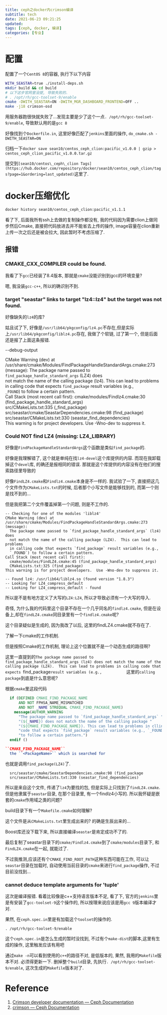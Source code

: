 ```yaml
---
title: ceph之docker内crimson编译
subtitle: tech
date: 2021-06-23 09:21:25
updated: 
tags: [ceph, docker, 编译]
categories: [专业]
---
```


# 配置

配置了一个`CentOS 8`的容器, 执行下以下内容

``` bash
WITH_SEASTAR=true ./install-deps.sh
mkdir build && cd build
# 以下这步官网里没提, 导致失败的.
# . /opt/rh/gcc-toolset-9/enable
cmake -DWITH_SEASTAR=ON -DWITH_MGR_DASHBOARD_FRONTEND=OFF ..
make -j18 crimson-osd
```

用服务器跑很快就失败了...发现主要是少了这个一点`. /opt/rh/gcc-toolset-9/enable`, 导致默认用的是`gcc 8`


好像找到个`Dockerfile.in`, 这里好像匹配了`jenkins`里面的操作, `do_cmake.sh -DWITH_SEASTAR=ON`


归档一下`docker save sean10/centos_ceph_clion:pacific_v1.0.0 | gzip > centos_ceph_clion_pacific_v1.0.0.tar.gz `

提交到`[sean10/centos\_ceph\_clion Tags](https://hub.docker.com/repository/docker/sean10/centos_ceph_clion/tags?page=1&ordering=last_updated)`这里了.

# docker压缩优化

``` bash
docker history sean10/centos_ceph_clion:pacific_v1.1.1
```
看了下, 后面我所有ssh上去做的复制操作都没有, 我的代码因为需要clion上做同步然后Cmake, 直接把代码放进去并不能省去上传的操作, image容量在clion重新上传一次之后还是被会拉大, 因此暂时不考虑压缩了.


## 报错
### CMAKE_CXX_COMPILER could be found.
我看了下`gcc`已经装了8.4版本, 那就是`cmake`没能识别到gcc的环境变量?

嗯, 我没装`gcc-c++`, 所以的确识别不到.

### target "seastar" links to target "lz4::lz4" but the target was not found.
好像缺失的`lz4`的库?

姑且试了下, 好像是`/usr/lib64/pkgconfig/lz4.pc`不存在,但是实际上`/usr/lib64/pkgconfig/liblz4.pc`存在, 我做了个软链, 过了第一个, 但是后面还是报了上面这条报错.

--debug-output

CMake Warning (dev) at /usr/share/cmake/Modules/FindPackageHandleStandardArgs.cmake:273 (message):
  The package name passed to `find_package_handle_standard_args` (LZ4) does               
  not match the name of the calling package (lz4).  This can lead to problems             
  in calling code that expects `find_package` result variables (e.g.,                     
  `_FOUND`) to follow a certain pattern.                                                  
Call Stack (most recent call first): 
  cmake/modules/Findlz4.cmake:30 (find_package_handle_standard_args)    
  src/CMakeLists.txt:335 (_find_package)
  src/seastar/cmake/SeastarDependencies.cmake:98 (find_package)                           
  src/seastar/CMakeLists.txt:330 (seastar_find_dependencies)                              
This warning is for project developers.  Use -Wno-dev to suppress it. 

### Could NOT find LZ4 (missing: LZ4_LIBRARY) 
好像是`FindPackageHandleStandardArgs`这个函数是类似`find_package`的.

好像是我理解错了, 这个就是单纯在找`lz4-devel`这个库提供的内容. 而现在我卸载掉这个`devel`库, 的确还是报相同的错误. 那就是这个库提供的内容没有在他们的搜索路径里导致的

好像`FindLZ4.cmake`和`Findlz4.cmake`本身是不一样的. 我试验了一下, 直接把这几个文件作为`CMakeLists.txt`的时候, 后者那个小写文件是能够找到的, 而第一个则是找不到的...

但是我把第二个文件覆盖掉第一个问题, 则是不工作的. 

``` log
-- Checking for one of the modules 'liblz4'                                                       
CMake Warning (dev) at /usr/share/cmake/Modules/FindPackageHandleStandardArgs.cmake:273 (message):
  The package name passed to `find_package_handle_standard_args` (lz4) does                       
  not match the name of the calling package (LZ4).  This can lead to problems                     
  in calling code that expects `find_package` result variables (e.g.,                             
  `_FOUND`) to follow a certain pattern.                                                          
Call Stack (most recent call first):                                                              
  cmake/modules/FindLZ4.cmake:45 (find_package_handle_standard_args)                              
  CMakeLists.txt:325 (find_package)                                                               
This warning is for project developers.  Use -Wno-dev to suppress it.                             
                                                                                                  
-- Found lz4: /usr/lib64/liblz4.so (found version "1.8.3")                                        
-- Looking for LZ4_compress_default                                                    
-- Looking for LZ4_compress_default - found                                                       
```
所以是不是有地方定义了大写的`LZ4:LZ4`, 所以才导致必须有一个大写的导入.

奇怪, 为什么我的代码里这个目录不存在一个几乎同名的`findlz4.cmake`, 但是在设备上,却在`findLZ4.cmake`同目录里有一个`findlz4.cmake`呢?

这个目录疑似是生成的, 因为我改了以后, 这里的findLZ4.cmake就不存在了.

了解一下cmake的工作机制.

但是按照Cmake的工作机制, 理论上这个位置就不是一个动态生成的路径啊?

这里一直提到的`The package name passed to find_package_handle_standard_args (lz4) does not match the name of the calling package (LZ4).  This can lead to problems in calling code that expects `find_package` result variables (e.g.,            `这里的`calling package`到底是什么意思呢?

根据`cmake`里这段代码

``` cmake
  if (DEFINED CMAKE_FIND_PACKAGE_NAME
      AND NOT FPHSA_NAME_MISMATCHED
      AND NOT _NAME STREQUAL CMAKE_FIND_PACKAGE_NAME)
    message(AUTHOR_WARNING
      "The package name passed to `find_package_handle_standard_args` "
      "(${_NAME}) does not match the name of the calling package "
      "(${CMAKE_FIND_PACKAGE_NAME}). This can lead to problems in clling "
      "code that expects `find_package` result variables (e.g., `_FOUND`) "
      "to follow a certain pattern.")
  endif ()

``CMAKE_FIND_PACKAGE_NAME``
  the ``<PackageName>`` which is searched for
```
也就是调用`find_package(LZ4)`了.

```
  src/seastar/cmake/SeastarDependencies.cmake:98 (find_package
  src/seastar/CMakeLists.txt:330 (seastar_find_dependencies)  
``` 

所以是来自这个文件, 传递了`lz4`为要找的包, 但是实际上只找到了`findLZ4.cmake`. 但是他隶属于`seastar`目录, 在那个目录里, 有一个findlz4小写的. 所以我怀疑是嵌套的`cmake`作用域之类的问题?

build目录下有一个`Makefile.cmake`如何理解?

这个文件是从`CMakeLists.txt`里生成出来的? 的确是生辰出来的...

Boost库还没下载下来, 所以直接编译`seastar`是肯定成功不了的.

最后复制了seastar目录下的`cmake/Findlz4.cmake`到了`cmake/modules`目录下, 和`FindLZ4.cmake`在一起, 就能过了.

不过我推测,应该还有个`CMAKE_FIND_ROOT_PATH`这种东西可能在工作, 可以让`seastar`目录在加载时, 自动使用当前目录的`cmake`来进行`find_package`操作, 不过目前没找到...

### cannot deduce template arguments for 'tuple'  
这次是编译报错. 看着比较像是c++支持语言版本不足, 看了下, 官方的`jenkins`里是有安装了`gcc-toolset-9`这个操作的, 所以按理来说应该是用`gcc 9`版本编译才对.

果然, 在`ceph.spec.in`里是有加载这个`toolset`的操作的.
```
. /opt/rh/gcc-toolset-9/enable
```

这个`ceph.spec.in`是怎么生成的暂时没找到, 不过有个`make-dist`的脚本,这里有生成的操作,  这里触发应该有用吧

通过`make -n`可以看到使用的`c++`的路径不对, 是低版本的, 果然, 我用的`Makefile`版本不对. 必须得更新一下. 删掉整个`build`目录, 先执行`. /opt/rh/gcc-toolset-9/enable`, 这次生成的`Makefile`版本对了.

# Reference
1. [Crimson developer documentation — Ceph Documentation](https://docs.ceph.com/en/latest/dev/crimson/index.html)
2. [crimson — Ceph Documentation](https://docs.ceph.com/en/latest/dev/crimson/crimson/)